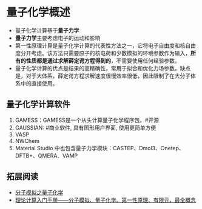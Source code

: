 # 量子化学概述

- 量子化学计算基于**量子力学**
- **量子力学**主要考虑电子的运动和影响
- 第一性原理计算是量子化学计算的代表性方法之一，它将电子自由度和核自由度分开考虑。该方法只需要原子的核电荷和少数模拟的环境参数作为输入，**所有的性质都是通过求解薛定谔方程得到的**，不需要使用任何经验参数。
- 量子化学计算的优点是结果的高精确性，常用于拟合和优化力场参数。缺点是，对于大体系，薛定谔方程求解速度很慢效率很低，因此限制了在大分子体系中的直接使用。

## 量子化学计算软件

1. GAMESS：GAMESS是一个从头计算量子化学程序包，#开源
2. GAUSSIAN: #商业软件, 具有图形用户界面, 使用更简单方便
3. VASP
4. NWChem
5. Material Studio 中也包含量子力学模块：CASTEP、Dmol3、Onetep、DFTB+、QMERA、VAMP

## 拓展阅读

- [分子模拟之量子化学](https://zhuanlan.zhihu.com/p/350746076)
- [理论计算入门手册——分子模拟、量子化学、第一性原理、有限元，最全概念](https://blog.csdn.net/E_Magic_Cube/article/details/137096324)